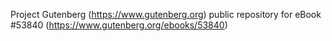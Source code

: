 Project Gutenberg (https://www.gutenberg.org) public repository for
eBook #53840 (https://www.gutenberg.org/ebooks/53840)

